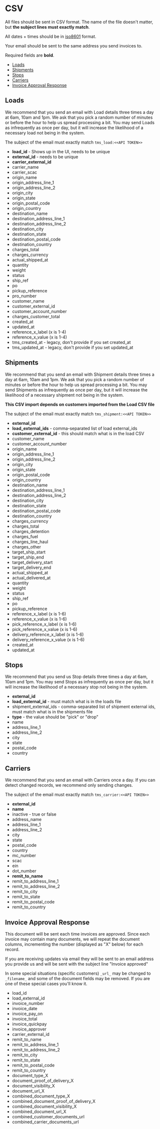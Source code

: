 # CSV

All files should be sent in CSV format. The name of the file doesn't
matter, but **the subject lines must exactly match**.

All dates + times should be in
[iso8601](https://en.wikipedia.org/wiki/ISO_8601) format.

Your email should be sent to the same address you send invoices to.

Required fields are **bold**.

* [Loads](#loads)
* [Shipments](#shipments)
* [Stops](#stops)
* [Carriers](#carriers)
* [Invoice Approval Response](#invoice-approval-response)

## Loads

We recommend that you send an email with Load details three
times a day at 6am, 10am and 1pm. We ask that you pick a random number
of minutes or before the hour to help us spread processing a bit. You
may send Loads as infrequently as once per day, but it will
increase the likelihood of a necessary load not being in the system.

The subject of the email must exactly match `tms_load:<<API TOKEN>>`

* **load_id** - Shows up in the UI, needs to be unique
* **external_id** - needs to be unique
* **carrier_external_id**
* carrier_name
* carrier_scac
* origin_name
* origin_address_line_1
* origin_address_line_2
* origin_city
* origin_state
* origin_postal_code
* origin_country
* destination_name
* destination_address_line_1
* destination_address_line_2
* destination_city
* destination_state
* destination_postal_code
* destination_country
* charges_total
* charges_currency
* actual_shipped_at
* quantity
* weight
* status
* ship_ref
* po
* pickup_reference
* pro_number
* customer_name
* customer_external_id
* customer_account_number
* charges_customer_total
* created_at
* updated_at
* reference_x_label (x is 1-4)
* reference_x_value (x is 1-4)
* tms_created_at - legacy, don't provide if you set created_at
* tms_updated_at - legacy, don't provide if you set updated_at

## Shipments

We recommend that you send an email with Shipment details three
times a day at 6am, 10am and 1pm. We ask that you pick a random number
of minutes or before the hour to help us spread processing a bit. You
may send Shipments as infrequently as once per day, but it will
increase the likelihood of a necessary shipment not being in the system.

**This CSV import depends on customers imported from the Load CSV
file**

The subject of the email must exactly match `tms_shipment:<<API TOKEN>>`

* **external_id**
* **load_external_ids** - comma-separated list of load external_ids
* **customer_external_id** - this should match what is in the load CSV
* customer_name
* customer_account_number
* origin_name
* origin_address_line_1
* origin_address_line_2
* origin_city
* origin_state
* origin_postal_code
* origin_country
* destination_name
* destination_address_line_1
* destination_address_line_2
* destination_city
* destination_state
* destination_postal_code
* destination_country
* charges_currency
* charges_total
* charges_detention
* charges_fuel
* charges_line_haul
* charges_other
* target_ship_start
* target_ship_end
* target_delivery_start
* target_delivery_end
* actual_shipped_at
* actual_delivered_at
* quantity
* weight
* status
* ship_ref
* po
* pickup_reference
* reference_x_label (x is 1-6)
* reference_x_value (x is 1-6)
* pick_reference_x_label (x is 1-6)
* pick_reference_x_value (x is 1-6)
* delivery_reference_x_label (x is 1-6)
* delivery_reference_x_value (x is 1-6)
* created_at
* updated_at

## Stops

We recommend that you send us Stop details three times a day at 6am, 10am and 1pm. You
may send Stops as infrequently as once per day, but it will
increase the likelihood of a necessary stop not being in the system.

* **external_id**
* **load_external_id** - must match what is in the loads file
* shipment_external_ids - comma-separated list of shipment external
  ids, must match what is in the shipments file
* **type** - the value should be "pick" or "drop"
* name
* address_line_1
* address_line_2
* city
* state
* postal_code
* country

## Carriers

We recommend that you send an email with Carriers once a day. If you
can detect changed records, we recommend only sending changes.

The subject of the email must exactly match `tms_carrier:<<API TOKEN>>`

* **external_id**
* **name**
* inactive - true or false
* address_name
* address_line_1
* address_line_2
* city
* state
* postal_code
* country
* mc_number
* scac
* ein
* dot_number
* **remit_to_name**
* remit_to_address_line_1
* remit_to_address_line_2
* remit_to_city
* remit_to_state
* remit_to_postal_code
* remit_to_country

## Invoice Approval Response

This document will be sent each time invoices are approved. Since each
invoice may contain many documents, we will repeat the document columns,
incrementing the number (displayed as "X" below) for each record.

If you are receiving updates via email they will be sent to an email
address you provide us and will be sent with the subject line "Invoice
approved"

In some special situations (specific customers) `_url_` may be changed
to `_filename_` and some of the document fields may be removed. If you
are one of these special cases you'll know it.

* load_id
* load_external_id
* invoice_number
* invoice_date
* invoice_pay_on
* invoice_total
* invoice_quickpay
* invoice_approver
* carrier_external_id
* remit_to_name
* remit_to_address_line_1
* remit_to_address_line_2
* remit_to_city
* remit_to_state
* remit_to_postal_code
* remit_to_country
* document_type_X
* document_proof_of_delivery_X
* document_visibility_X
* document_url_X
* combined_document_type_X
* combined_document_proof_of_delivery_X
* combined_document_visibility_X
* combined_document_url_X
* combined_customer_documents_url
* combined_carrier_documents_url

